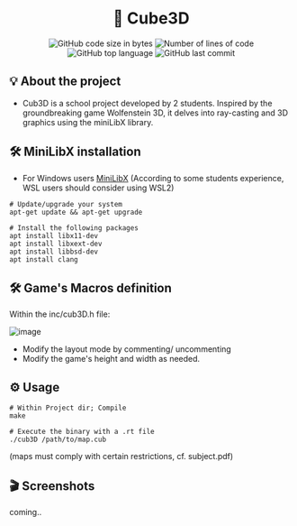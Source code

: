 <h1 align="center">
	🚀 Cube3D
</h1>

<p align="center">
	<img alt="GitHub code size in bytes" src="https://img.shields.io/github/languages/code-size/JBVer/Cube3D?color=lightblue" />
	<img alt="Number of lines of code" src="https://tokei.rs/b1/github/JBVer/Cube3D?category=code" />
	<img alt="GitHub top language" src="https://img.shields.io/github/languages/top/JBVer/Cube3D?color=blue" />
	<img alt="GitHub last commit" src="https://img.shields.io/github/last-commit/JBVer/Cube3D?color=green" />
</p>

## 💡 About the project
* Cub3D is a school project developed by 2 students. Inspired by the groundbreaking game Wolfenstein 3D, it delves into ray-casting and 3D graphics using the miniLibX library.

## 🛠️ MiniLibX installation
- For Windows users [MiniLibX](https://github.com/ilkou/minilibx)
(According to some students experience, WSL users should consider using WSL2)
```shell
# Update/upgrade your system
apt-get update && apt-get upgrade

# Install the following packages
apt install libx11-dev
apt install libxext-dev
apt install libbsd-dev
apt install clang
```

## 🛠️ Game's Macros definition
Within the inc/cub3D.h file:

![image](https://github.com/JBVer/Cube3D/assets/50697943/54fe2ff5-9bb5-4ce5-8d9c-e1d6d0f2c51c)

- Modify the layout mode by commenting/ uncommenting
- Modify the game's height and width as needed.

## ⚙️ Usage
```shell
# Within Project dir; Compile
make

# Execute the binary with a .rt file
./cub3D /path/to/map.cub
```
(maps must comply with certain restrictions, cf. subject.pdf)

## 🎬 Screenshots
coming..
